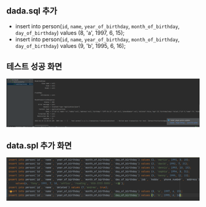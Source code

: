 ## dada.sql 추가
- insert into person(`id`, `name`, `year_of_birthday`, `month_of_birthday`, `day_of_birthday`) values (8, 'a', 1997, 6, 15);
- insert into person(`id`, `name`, `year_of_birthday`, `month_of_birthday`, `day_of_birthday`) values (9, 'b', 1995, 6, 16);
## 테스트 성공 화면
![테스트](https://github.com/jih3508/FastCampus_Java_Web_Project/blob/main/mycontact/src/main/java/com/fastcampus/javaallinon/mycontact/Work/MockMVC%ED%85%8C%EC%8A%A4%ED%8A%B8%20%EA%B2%B0%EA%B3%BC.PNG)
## data.spl 추가 화면
![SQL 추가](https://github.com/jih3508/FastCampus_Java_Web_Project/blob/main/mycontact/src/main/java/com/fastcampus/javaallinon/mycontact/Work/data.spq%20%EC%8B%A4%ED%96%89%20%EA%B2%B0%EA%B3%BC.PNG)
